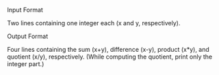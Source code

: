 Input Format

Two lines containing one integer each (x and y, respectively).


Output Format

Four lines containing the sum (x+y), difference (x-y), product (x*y), and quotient (x/y), respectively.
(While computing the quotient, print only the integer part.)